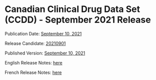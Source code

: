 # Canadian Clinical Drug Data Set (CCDD) - September 2021 Release

Publication Date: [September 10, 2021](https://tgateway.infoway-inforoute.ca/ccdd.html?id=2.16.840.1.113883.2.20.6.1&versionid=20210910)

Release Candidate: [20210901](https://github.com/hres/formulary/tree/folder_reorg/releases/20210901)

Published Version: [September 10, 2021](https://tgateway.infoway-inforoute.ca/ccdd.html?id=2.16.840.1.113883.2.20.6.1&versionid=20210910)

English Release Notes: [here](https://infoscribe.infoway-inforoute.ca/display/CCDD/20210910)

French Release Notes: [here](https://infoscribe.infoway-inforoute.ca/display/RCM/20210910)